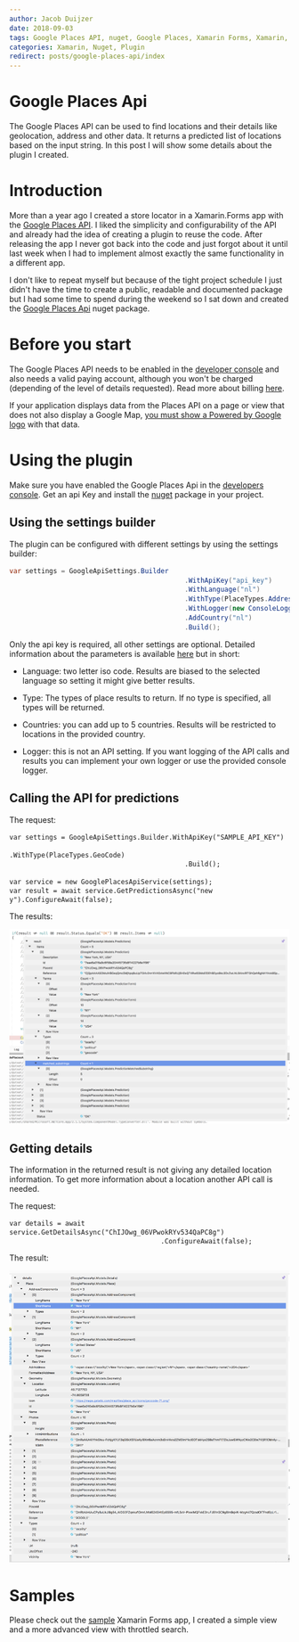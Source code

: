 ```yaml
---
author: Jacob Duijzer
date: 2018-09-03
tags: Google Places API, nuget, Google Places, Xamarin Forms, Xamarin, Plugin
categories: Xamarin, Nuget, Plugin
redirect: posts/google-places-api/index 
---
```


# Google Places Api

The Google Places API can be used to find locations and their details like geolocation, address and other data. It returns a predicted list of locations based on the input string. In this post I will show some details about the plugin I created.

# Introduction

More than a year ago I created a store locator in a Xamarin.Forms app with the [Google Places API](https://cloud.google.com/maps-platform/places/). I liked the simplicity and configurability of the API and already had the idea of creating a plugin to reuse the code. After releasing the app I never got back into the code and just forgot about it until last week when I had to implement almost exactly the same functionality in a different app. 

I don't like to repeat myself but because of the tight project schedule I just didn't have the time to create a public, readable and documented package but I had some time to spend during the weekend so I sat down and created the [Google Places Api](https://www.nuget.org/packages/GooglePlacesApi) nuget package.

# Before you start

The Google Places API needs to be enabled in the [developer console](https://console.cloud.google.com/) and also needs a valid paying account, although you won't be charged (depending of the level of details requested). Read more about billing [here](https://developers.google.com/places/web-service/usage-and-billing). 

If your application displays data from the Places API on a page or view that does not also display a Google Map, [you must show a Powered by Google logo](https://developers.google.com/places/web-service/policies#terms_of_use_and_privacy_policy_requirements) with that data.
 
# Using the plugin

Make sure you have enabled the Google Places Api in the [developers console](https://console.cloud.google.com/). Get an api Key and install the [nuget](https://www.nuget.org/packages/GooglePlacesApi) package in your project. 

## Using the settings builder

The plugin can be configured with different settings by using the settings builder:


```C#
var settings = GoogleApiSettings.Builder
                                            .WithApiKey("api_key")
                                            .WithLanguage("nl")
                                            .WithType(PlaceTypes.Address)
                                            .WithLogger(new ConsoleLogger())
                                            .AddCountry("nl")
                                            .Build();
```

Only the api key is required, all other settings are optional. Detailed information about the parameters is available [here](autocomplete) but in short:

* Language: two letter iso code. Results are biased to the selected language so setting it might give better results.

* Type: The types of place results to return. If no type is specified, all types will be returned.

* Countries: you can add up to 5 countries. Results will be restricted to locations in the provided country.

* Logger: this is not an API setting. If you want logging of the API calls and results you can implement your own logger or use the provided console logger.


## Calling the API for predictions

The request:  

```
var settings = GoogleApiSettings.Builder.WithApiKey("SAMPLE_API_KEY")                                            
                                            .WithType(PlaceTypes.GeoCode)
                                            .Build();

var service = new GooglePlacesApiService(settings);
var result = await service.GetPredictionsAsync("new y").ConfigureAwait(false);
```

The results:

[![Prediction result](./predictionresult.png)](./predictionresult.png)

## Getting details

The information in the returned result is not giving any detailed location information. To get more information about a location another API call is needed.

The request:

```
var details = await service.GetDetailsAsync("ChIJOwg_06VPwokRYv534QaPC8g")
                                      .ConfigureAwait(false);
```

The result:

[![Detail result](./detailresult.png)](./detailresult.png)

# Samples

Please check out the [sample](https://github.com/jacobduijzer/GooglePlacesApi/tree/master/src/samples/Xamarin.Forms) Xamarin Forms app, I created a simple view and a more advanced view with throttled search.